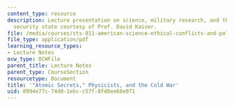 ```yaml
---
content_type: resource
description: Lecture presentation on science, military research, and the national
  security state courtesy of Prof. David Kaiser.
file: /media/courses/sts-011-american-science-ethical-conflicts-and-political-choices-fall-2007/0994e77c74d01ebcc57f8fd8ee68e971_lec4_kaiser.pdf
file_type: application/pdf
learning_resource_types:
- Lecture Notes
ocw_type: OCWFile
parent_title: Lecture Notes
parent_type: CourseSection
resourcetype: Document
title: '"Atomic Secrets," Physicists, and the Cold War'
uid: 0994e77c-74d0-1ebc-c57f-8fd8ee68e971
---
```

